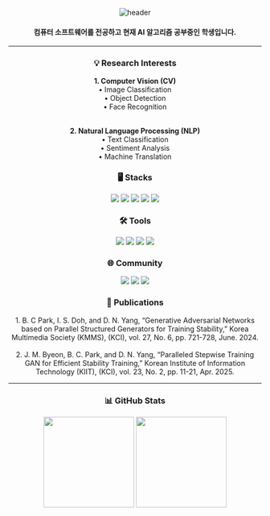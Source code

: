 <p align="center">
  <img src="https://capsule-render.vercel.app/api?type=venom&color=gradient&customColorList=0,2,3&height=200&section=header&text=Bumcoding&fontSize=50" alt="header" />
</p>
<h4 align="center">컴퓨터 소프트웨어를 전공하고 현재 AI 알고리즘 공부중인 학생입니다.</h4>

---
<div>
<h3 align="center">💡 Research Interests</h3>

<div align="center">
  <strong>1. Computer Vision (CV)</strong><br>
  • Image Classification<br>
  • Object Detection<br>
  • Face Recognition<br><br>

  <strong>2. Natural Language Processing (NLP)</strong><br>
  • Text Classification<br>
  • Sentiment Analysis<br>
  • Machine Translation<br>
</div>

<div>
  <h3 align="center">🖥️ Stacks</h3>
  <p align="center">
    <img src="https://img.shields.io/badge/Python-3776AB?style=for-the-badge&logo=python&logoColor=white"/>
    <img src="https://img.shields.io/badge/OpenCV-5C3EE8?style=for-the-badge&logo=opencv&logoColor=white"/>
    <img src="https://img.shields.io/badge/PyTorch-EE4C2C?style=for-the-badge&logo=pytorch&logoColor=white"/>
    <img src="https://img.shields.io/badge/TensorFlow-FF6F00?style=for-the-badge&logo=tensorflow&logoColor=white"/>
    <img src="https://img.shields.io/badge/Git-F05032?style=for-the-badge&logo=git&logoColor=white"/>
  </p>
</div>

<div>
  <h3 align="center">🛠️ Tools</h3>
  <p align="center">
    <img src="https://img.shields.io/badge/PyCharm-21D789?style=for-the-badge&logo=pycharm&logoColor=black"/>
    <img src="https://img.shields.io/badge/Anaconda-44A833?style=for-the-badge&logo=anaconda&logoColor=white"/>
    <img src="https://img.shields.io/badge/Colab-F9AB00?style=for-the-badge&logo=googlecolab&logoColor=black"/>
    <img src="https://img.shields.io/badge/VSCode-007ACC?style=for-the-badge&logo=visualstudiocode&logoColor=white"/>
  </p>
</div>

<div>
  <h3 align="center">🌐 Community</h3>
  <p align="center">
    <img src="https://img.shields.io/badge/GitHub-181717?style=for-the-badge&logo=github&logoColor=white"/>
    <img src="https://img.shields.io/badge/Notion-000000?style=for-the-badge&logo=notion&logoColor=white"/>
    <img src="https://img.shields.io/badge/Instagram-E4405F?style=for-the-badge&logo=instagram&logoColor=white"/>
  </p>
</div>

<div>
  <h3 align="center">📖 Publications</h3>
  <p align="center">
    1. B. C Park, I. S. Doh, and D. N. Yang, “Generative Adversarial Networks based on Parallel Structured Generators for Training Stability,” Korea Multimedia Society (KMMS), (KCI), vol. 27, No. 6, pp. 721-728, June. 2024.<br><br>
    2. J. M. Byeon, B. C. Park, and D. N. Yang, “Paralleled Stepwise Training GAN for Efficient Stability Training,” Korean Institute of Information Technology (KIIT), (KCI), vol. 23, No. 2, pp. 11-21, Apr. 2025.
  </p>
</div>

<hr>

<h3 align="center">📊 GitHub Stats</h3>

<p align="center">
  <img src="https://github-readme-stats.vercel.app/api?username=bumcoding&show_icons=true&theme=tokyonight&count_private=true&include_all_commits=true" height="180" />
  <img src="https://github-readme-stats.vercel.app/api/top-langs/?username=bumcoding&layout=compact&theme=tokyonight&langs_count=6" height="180"/>
</p>
